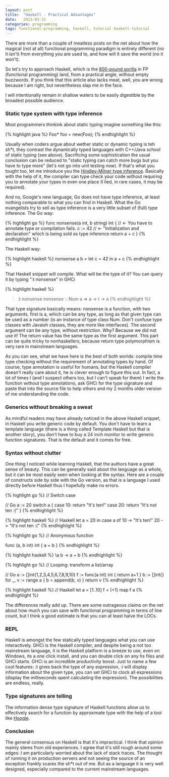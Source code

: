 ```yaml
---
layout: post
title:  "Haskell - Practical Advantages"
date:   2013-03-31
categories: programming
tags: functional-programming, haskell, tutorial haskell-tutorial
---
```


<p>
    There are more than a couple of meatless posts on the net about how the magical (not at all) functional programming paradigm is entirely different (no it isn't)
    from everything you are used to, and how will it save the world (no it won't).
</p>

<p>
    So let's try to approach Haskell, which is the <a href="http://stackoverflow.com/a/809983/441291">800-pound gorilla</a> in FP (functional programming) land, from a practical
    angle, without empty buzzwords. If you think that this article also lacks meat, well, you are wrong because I am right, but nevertheless slap me in the face.
</p>

<p>
    I will intentionally remain in shallow waters to be easily digestible by the broadest possible audience.
</p>

<h3>Static type system with type inference</h3>

<p>
    Most programmers thinkink about static typing imagine something like this:
</p>

{% highlight java %}
    Foo* foo = new(Foo);
{% endhighlight %}

<p>
    Usually when coders argue about wether static or dynamic typing is teh sh*t, they contrast the dynamically typed languages with C++/Java school of static typing (see above).
    Sacrificing some sophistication the usual conclusion can be reduced to "static typing can catch more bugs but you have to type more" (let's not go into unit testing now).
    If that's what you tought too, let me introduce you the <a href="http://en.wikipedia.org/wiki/Hindley%E2%80%93Milner">Hindley-Milner type inference</a>. Basically with the help of it,
    the compiler can type check your code without requiring you to annotate your types in even one place (I lied, in rare cases, it may be required).
</p>

<p>
    And no, Google's new language, Go does not have type inference, at least nothing comparable to what you can find in Haskell.
    What the Go evangelists try to sell as type inference is a very little subset of (full) type inference. The Go way:
</p>

{% highlight go %}
func nonsense(a int, b string) int {    // <- You have to annotate type or compilation fails.
    c := 42 // <- "Initialization and declaration" which is being sold as type inference
    return a + c
}
{% endhighlight %}

<p>
    The Haskell way:
</p>

{% highlight haskell %}
nonsense a b = let c = 42 in a + c
{% endhighlight %}

<p>
    That Haskell snippet will compile. What will be the type of it? You can query it by typing ":t nonsense" in GHCi
</p>

{% highlight haskell %}
> :t nonsense
nonsense :: Num a => a -> t -> a
{% endhighlight %}

<p>
    That type signature basically means: nonsense is a function, with two arguments, first is a, which can be any type, as long as that given type can be used as
    a number (is an instance of type class Num. Don't confuse type classes with Javaish classes, they are more like interfaces). The second argument can be any type, without
    restriction. Why? Because we did not use it! The return value has the same type as the first argument. This part can be quite tricky to nonhaskellers, because return type
    polymorphism is very rare in mainstream languages.
</p>

<p>
    As you can see, what we have here is the best of both worlds: compile time type checking without the requirement of annotating types by hand. Of course, type annotation is
    useful for humans, but the Haskell compiler doesn't really care about it, he is clever enough to figure this out. In fact, a lot of times I (and I suspect others too, but I can't
    speak for them) I write the function without type annotations, ask GHCi for the type signature and paste that into the source file to help others and my 2 months older version of
    me understanding the code.
</p>

<h3>Generics without breaking a sweat</h3>

<p>
    As mindful readers may have already noticed in the above Haskell snippet, in Haskell you write generic code by default. You don't have to learn a template language
    (there is a thing called Template Haskell but that is another story), you don't have to buy a 24 inch monitor to write generic function signatures. That is the default and
    it comes for free.
</p>

<h3>Syntax without clutter</h3>

<p>
    One thing I noticed while learning Haskell, that the authors have a great sense of beauty. This can be generally said about the language as a whole, but it can be most easily
    seen when looking at the syntax. Here are a couple of constructs side by side with the Go version, as that is a language I used directly before Haskell thus I hopefully
    make no errors.
</p>

{% highlight go %}
// Switch case

// Go
a := 20
switch a {
    case 10:
            return "It's ten!"
    case 20:
            return "It's not ten :("
}
{% endhighlight %}

{% highlight haskell %}
// Haskell
let a = 20
in case a of
    10  -> "It's ten!"
    20  -> "It's not ten :("
{% endhighlight %}

{% highlight go %}
// Anonymous function

func (a, b int) int {
    a + b
}
{% endhighlight %}

{% highlight haskell %}
\a b -> a + b
{% endhighlight %}

{% highlight go %}
// Looping: transform a list/array

// Go
a := []int{1,2,3,4,5,6,7,8,9,10}
f := func(a int) int {
    return a+1
}
b := []int{}
for _, v := range a {
    b = append(b, v)
}
return v
{% endhighlight %}

{% highlight haskell %}
// Haskell
let a = [1..10]
    f = (+1)
map f a
{% endhighlight %}

<p>
    The differences really add up. There are some outrageous claims on the net about how much you can save with functional programming in terms of line count, but I think
    a good estimate is that you can at least halve the LOCs.
</p>

<h3>REPL</h3>

<p>
    Haskell is amongst the few statically typed languages what you can use interactively. GHCi is the Haskell compiler, and despite being a not too mainstream language, it is
    the Haskell platform is a breeze to use, even on Windows, its a one click install, and you can double click on any hs files and GHCi starts. GHCi is an incredible productivity
    boost. Just to name a few cool features: :t gives back the type of any expression, :i will display information about the given type, you can set GHCi to clock all expressions
    (display the milliseconds spent calculating the expression). The possibilities are endless, really.
</p>

<h3>Type signatures are telling</h3>

<p>
    The information dense type signature of Haskell functions allow us to effectively search for a function by approximate type with the help of a tool like
    <a href="http://www.haskell.org/hoogle/">Hoogle</a>.
</p>

<h3>Conclusion</h3>

<p>
    The general consensus on Haskell is that it's impractical. I think that opinion mainly stems from old experiences. I agree that it's still rough around some edges:
    I am particularly worried about the lack of stack traces. The thought of running it on production servers and not seeing the source of an exception frankly scares the
    sh*t out of me. But as a language it is very well designed, especially compared to the current mainstream languages.
</p>
